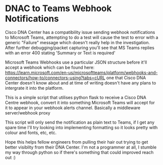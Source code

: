 # DNAC to Teams Webhook Notifications
Cisco DNA Center has a compatibility issue sending webhook notifications to Microsoft Teams,  attempting to do a test will cause the test to error with a generic "Failure" message which doesn't really help in the investigation.  After further debugging/packet capturing you'll see that MS Teams replies with an error 400 stating 'Summary or Text is required'

Microsoft Teams Webhooks use a particular JSON structure before it'll accept a webhook which can be found here: https://learn.microsoft.com/en-us/microsoftteams/platform/webhooks-and-connectors/how-to/connectors-using?tabs=cURL one that Cisco DNA Center doesn't know about and at time of writing doesn't have any plans to intergrate it into the platform.

This is a simple script that utilises python flask to receive a Cisco DNA Centre webhook, convert it into something Microsoft Teams will accept for it to appear in your webhook alerts channel.  Basically a middleware server/webhook proxy

This script will only send the notification as plain text to Teams, if I get any spare time I'll try looking into implementing formatting so it looks pretty with colour and fonts, etc, etc. 

Hope this helps fellow engineers from pulling their hair out trying to get better visiblity from their DNA Center.  I'm not a programmer at all, I stumble my way through python so if there's something that could improved reach out :)
